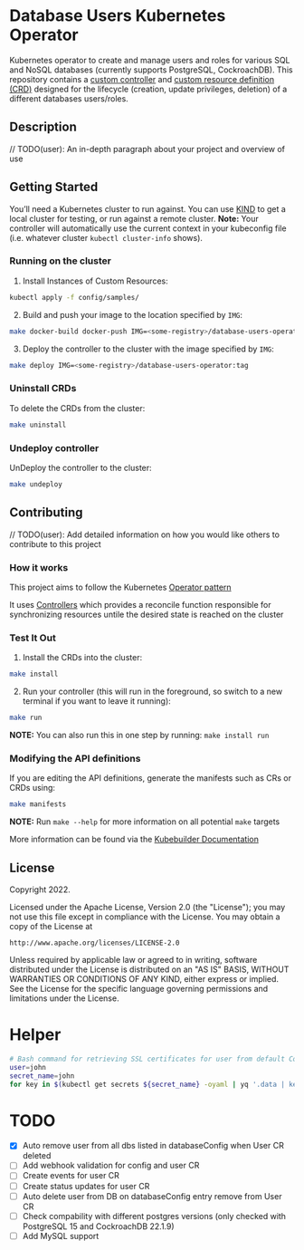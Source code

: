 # Database Users Kubernetes Operator

Kubernetes operator to create and manage users and roles for various SQL and NoSQL databases (currently supports PostgreSQL, CockroachDB). This repository contains a [custom controller](https://kubernetes.io/docs/concepts/extend-kubernetes/api-extension/custom-resources/#custom-controllers) and [custom resource definition (CRD)](https://kubernetes.io/docs/concepts/extend-kubernetes/api-extension/custom-resources/#customresourcedefinitions) designed for the lifecycle (creation, update privileges, deletion) of a different databases users/roles.

## Description
// TODO(user): An in-depth paragraph about your project and overview of use

## Getting Started
You’ll need a Kubernetes cluster to run against. You can use [KIND](https://sigs.k8s.io/kind) to get a local cluster for testing, or run against a remote cluster.
**Note:** Your controller will automatically use the current context in your kubeconfig file (i.e. whatever cluster `kubectl cluster-info` shows).

### Running on the cluster
1. Install Instances of Custom Resources:

```sh
kubectl apply -f config/samples/
```

2. Build and push your image to the location specified by `IMG`:

```sh
make docker-build docker-push IMG=<some-registry>/database-users-operator:tag
```

3. Deploy the controller to the cluster with the image specified by `IMG`:

```sh
make deploy IMG=<some-registry>/database-users-operator:tag
```

### Uninstall CRDs
To delete the CRDs from the cluster:

```sh
make uninstall
```

### Undeploy controller
UnDeploy the controller to the cluster:

```sh
make undeploy
```

## Contributing
// TODO(user): Add detailed information on how you would like others to contribute to this project

### How it works
This project aims to follow the Kubernetes [Operator pattern](https://kubernetes.io/docs/concepts/extend-kubernetes/operator/)

It uses [Controllers](https://kubernetes.io/docs/concepts/architecture/controller/)
which provides a reconcile function responsible for synchronizing resources untile the desired state is reached on the cluster

### Test It Out
1. Install the CRDs into the cluster:

```sh
make install
```

2. Run your controller (this will run in the foreground, so switch to a new terminal if you want to leave it running):

```sh
make run
```

**NOTE:** You can also run this in one step by running: `make install run`

### Modifying the API definitions
If you are editing the API definitions, generate the manifests such as CRs or CRDs using:

```sh
make manifests
```

**NOTE:** Run `make --help` for more information on all potential `make` targets

More information can be found via the [Kubebuilder Documentation](https://book.kubebuilder.io/introduction.html)

## License

Copyright 2022.

Licensed under the Apache License, Version 2.0 (the "License");
you may not use this file except in compliance with the License.
You may obtain a copy of the License at

    http://www.apache.org/licenses/LICENSE-2.0

Unless required by applicable law or agreed to in writing, software
distributed under the License is distributed on an "AS IS" BASIS,
WITHOUT WARRANTIES OR CONDITIONS OF ANY KIND, either express or implied.
See the License for the specific language governing permissions and
limitations under the License.

# Helper
```bash
# Bash command for retrieving SSL certificates for user from default CockroachDB installation with operator
user=john
secret_name=john
for key in $(kubectl get secrets ${secret_name} -oyaml | yq '.data | keys | .[]'); do kubectl get secrets ${secret_name} -oyaml | key=$key yq '.data[strenv(key)]' | base64 -d | tee tmp/$(if [[ $key == "tls.key" ]]; then echo "client.${user}.key"; elif [[ $key == "tls.crt" ]]; then echo "client.${user}.crt"; else echo "ca.crt"; fi); done
```

# TODO
- [x] Auto remove user from all dbs listed in databaseConfig when User CR deleted
- [ ] Add webhook validation for config and user CR
- [ ] Create events for user CR
- [ ] Create status updates for user CR
- [ ] Auto delete user from DB on databaseConfig entry remove from User CR
- [ ] Check compability with different postgres versions (only checked with PostgreSQL 15 and CockroachDB 22.1.9)
- [ ] Add MySQL support
